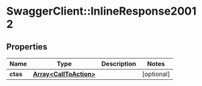 # SwaggerClient::InlineResponse20012

## Properties
Name | Type | Description | Notes
------------ | ------------- | ------------- | -------------
**ctas** | [**Array&lt;CallToAction&gt;**](CallToAction.md) |  | [optional] 


